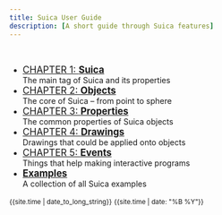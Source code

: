 ```yaml
---
title: Suica User Guide
description: [A short guide through Suica features]
---
```


&nbsp;

- <big>[CHAPTER 1: **Suica**](suica.md)</big><br>The main tag of Suica and its properties
- <big>[CHAPTER 2: **Objects**](objects.md)</big><br>The core of Suica &ndash; from point to sphere
- <big>[CHAPTER 3: **Properties**](properties.md)</big><br>The common properties of Suica objects
- <big>[CHAPTER 4: **Drawings**](drawings.md)</big><br>Drawings that could be applied onto objects
- <big>[CHAPTER 5: **Events**](events.md)</big><br>Things that help making interactive programs
- <big>[**Examples**](examples.md)</big><br>A collection of all Suica examples


<small>{{site.time | date_to_long_string}}</small>
<small>{{site.time | date: "%B %Y"}}</small>
